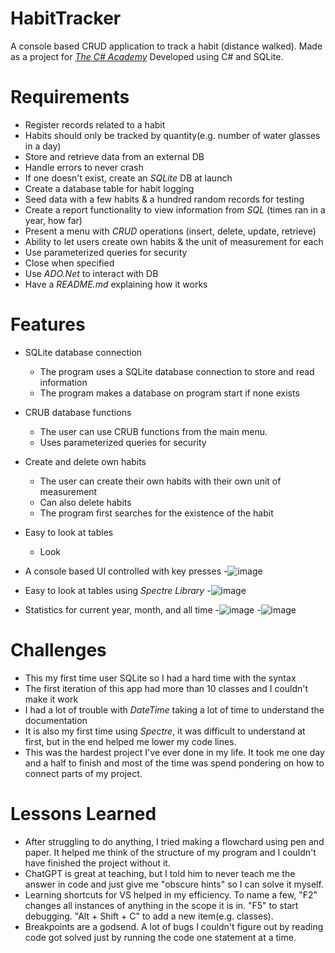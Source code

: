 # HabitTracker
A console based CRUD application to track a habit (distance walked).
Made as a project for [*The C# Academy*](https://thecsharpacademy.com/project/12/habit-logger)
Developed using C# and SQLite.

# Requirements
- Register records related to a habit
- Habits should only be tracked by quantity(e.g. number of water glasses in a day)
- Store and retrieve data from an external DB
- Handle errors to never crash
- If one doesn't exist, create an *SQLite* DB at launch
- Create a database table for habit logging 
- Seed data with a few habits & a hundred random records for testing
- Create a report functionality to view information from *SQL* (times ran in a year, how far)
- Present a menu with *CRUD* operations (insert, delete, update, retrieve)
- Ability to let users create own habits & the unit of measurement for each
- Use parameterized queries for security
- Close when specified
- Use *ADO.Net* to interact with DB
- Have a *README.md* explaining how it works

# Features
* SQLite database connection
   - The program uses a SQLite database connection to store and read information
   - The program makes a database on program start if none exists

* CRUB database functions
   - The user can use CRUB functions from the main menu.
   - Uses parameterized queries for security 

* Create and delete own habits
   - The user can create their own habits with their own unit of measurement
   - Can also delete habits
   - The program first searches for the existence of the habit

* Easy to look at tables
   - Look 
* A console based UI controlled with key presses
 -![image](../images/HabitTracker-MainMenu.png)

* Easy to look at tables using *Spectre Library*
-![image](../images/HabitTracker-ViewRecords.png)

* Statistics for current year, month, and all time
-![image](../images/HabitTracker-StatisticsMenu.png)
-![image](../images/HabitTracker-Statistics.png)

# Challenges
   - This my first time user SQLite so I had a hard time with the syntax
   - The first iteration of this app had more than 10 classes and I couldn't make it work
   - I had a lot of trouble with *DateTime* taking a lot of time to understand the documentation
   - It is also my first time using *Spectre*, it was difficult to understand at first, but in the end helped me lower my code lines.
   - This was the hardest project I've ever done in my life. It took me one day and a half to finish and most of the time was spend pondering on how to connect parts of my project.

# Lessons Learned
   - After struggling to do anything, I tried making a flowchard using pen and paper. It helped me think of the structure of my program and I couldn't have finished the project without it.
   - ChatGPT is great at teaching, but I told him to never teach me the answer in code and just give me "obscure hints" so I can solve it myself.
   - Learning shortcuts for VS helped in my efficiency. To name a few, "F2" changes all instances of anything in the scope it is in. "F5" to start debugging. "Alt + Shift + C" to add a new item(e.g. classes).
   - Breakpoints are a godsend. A lot of bugs I couldn't figure out by reading code got solved just by running the code one statement at a time.